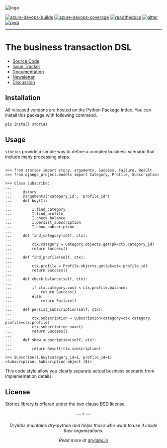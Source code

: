 ![logo](https://raw.githubusercontent.com/dry-python/brand/master/logo/stories.png)

[![azure-devops-builds](https://img.shields.io/azure-devops/build/dry-python/stories/3?style=flat-square)](https://dev.azure.com/dry-python/stories/_build/latest?definitionId=3&branchName=master)
[![azure-devops-coverage](https://img.shields.io/azure-devops/coverage/dry-python/stories/3?style=flat-square)](https://dev.azure.com/dry-python/stories/_build/latest?definitionId=3&branchName=master)
[![readthedocs](https://img.shields.io/readthedocs/stories?style=flat-square)](https://stories.readthedocs.io/en/latest/?badge=latest)
[![gitter](https://img.shields.io/gitter/room/dry-python/stories?style=flat-square)](https://gitter.im/dry-python/stories)
[![pypi](https://img.shields.io/pypi/v/stories?style=flat-square)](https://pypi.python.org/pypi/stories/)

---

# The business transaction DSL

- [Source Code](https://github.com/dry-python/stories)
- [Issue Tracker](https://github.com/dry-python/stories/issues)
- [Documentation](https://stories.readthedocs.io/en/latest/)
- [Newsletter](https://twitter.com/dry_py)
- [Discussion](https://gitter.im/dry-python/stories)

## Installation

All released versions are hosted on the Python Package Index. You can
install this package with following command.

```bash
pip install stories
```

## Usage

`stories` provide a simple way to define a complex business scenario
that include many processing steps.

```pycon

>>> from stories import story, arguments, Success, Failure, Result
>>> from django_project.models import Category, Profile, Subscription

>>> class Subscribe:
...
...     @story
...     @arguments('category_id', 'profile_id')
...     def buy(I):
...
...         I.find_category
...         I.find_profile
...         I.check_balance
...         I.persist_subscription
...         I.show_subscription
...
...     def find_category(self, ctx):
...
...         ctx.category = Category.objects.get(pk=ctx.category_id)
...         return Success()
...
...     def find_profile(self, ctx):
...
...         ctx.profile = Profile.objects.get(pk=ctx.profile_id)
...         return Success()
...
...     def check_balance(self, ctx):
...
...         if ctx.category.cost < ctx.profile.balance:
...             return Success()
...         else:
...             return Failure()
...
...     def persist_subscription(self, ctx):
...
...         ctx.subscription = Subscription(category=ctx.category, profile=ctx.profile)
...         ctx.subscription.save()
...         return Success()
...
...     def show_subscription(self, ctx):
...
...         return Result(ctx.subscription)

>>> Subscribe().buy(category_id=1, profile_id=1)
<Subscription: Subscription object (8)>

```

This code style allow you clearly separate actual business scenario from
implementation details.

## License

Stories library is offered under the two clause BSD license.

<p align="center">&mdash; ⭐️ &mdash;</p>
<p align="center"><i>Drylabs maintains dry-python and helps those who want to use it inside their organizations.</i></p>
<p align="center"><i>Read more at <a href="https://drylabs.io">drylabs.io</a></i></p>

